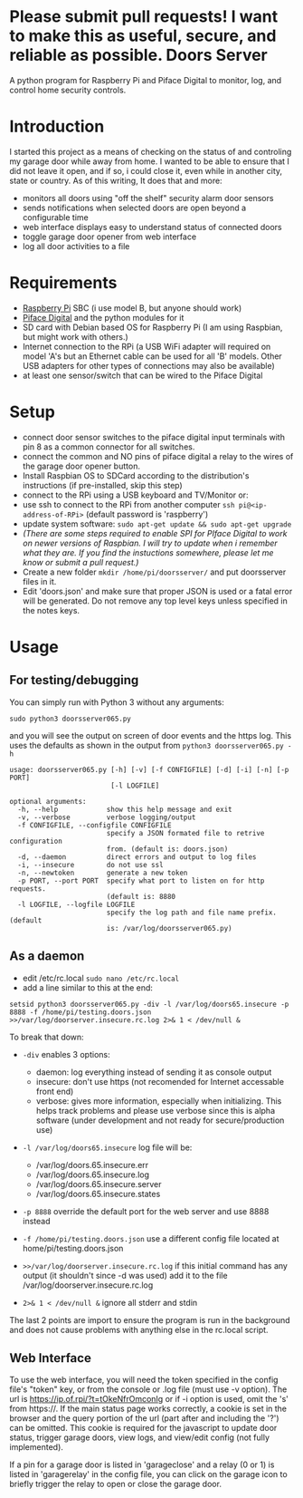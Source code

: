 Please submit pull requests!
I want to make this as useful, secure, and reliable as possible.
Doors Server
============
A python program for Raspberry Pi and Piface Digital to monitor, log, and control home security controls.

# Introduction #
I started this project as a means of checking on the status of and controling my garage door while away from home.  I wanted to be able to ensure that I did not leave it open, and if so, i could close it, even while in another city, state or country.  As of this writing, It does that and more:

 - monitors all doors using "off the shelf" security alarm door sensors
 - sends notifications when selected doors are open beyond a configurable time
 - web interface displays easy to understand status of connected doors
 - toggle garage door opener from web interface
 - log all door activities to a file

# Requirements #

 - [Raspberry Pi](http://raspberrypi.org) SBC (i use model B, but anyone should work)
 - [Piface Digital](http://www.piface.org.uk/products/piface_digital/) and the python modules for it
 - SD card with Debian based OS for Raspberry Pi (I am using Raspbian, but might work with others.)
 - Internet connection to the RPi (a USB WiFi adapter will required on model 'A's but an Ethernet cable can be used for all 'B' models.  Other USB adapters for other types of connections may also be available)
 - at least one sensor/switch that can be wired to the Piface Digital

# Setup #

 - connect door sensor switches to the piface digital input terminals with pin 8 as a common connector for all switches.
 - connect the common and NO pins of piface digital a relay to the wires of the garage door opener button.
 - Install Raspbian OS to SDCard according to the distribution's instructions (if pre-installed, skip this step)
 - connect to the RPi using a USB keyboard and TV/Monitor 
or:
 - use ssh to connect to the RPi from another computer `ssh pi@<ip-address-of-RPi>` (default password is 'raspberry')
 - update system software: `sudo apt-get update && sudo apt-get upgrade`
 - *(There are some steps required to enable SPI for PIface Digital to work on newer versions of Raspbian. I will try to update when i remember what they are. If you find the instuctions somewhere, please let me know or submit a pull request.)*
 - Create a new folder `mkdir /home/pi/doorsserver/` and put doorsserver files in it.
 - Edit 'doors.json' and make sure that proper JSON is used or a fatal error will be generated. Do not remove any top level keys unless specified in the notes keys.

# Usage #

For testing/debugging
---------------------

You can simply run with Python 3 without any arguments:

   

    sudo python3 doorsserver065.py
and you will see the output on screen of door events and the https log.
This uses the defaults as shown in the output from `python3 doorsserver065.py -h
`

    usage: doorsserver065.py [-h] [-v] [-f CONFIGFILE] [-d] [-i] [-n] [-p PORT]
                             [-l LOGFILE]
    
    optional arguments:
      -h, --help            show this help message and exit
      -v, --verbose         verbose logging/output
      -f CONFIGFILE, --configfile CONFIGFILE
                            specify a JSON formated file to retrive configuration
                            from. (default is: doors.json)
      -d, --daemon          direct errors and output to log files
      -i, --insecure        do not use ssl
      -n, --newtoken        generate a new token
      -p PORT, --port PORT  specify what port to listen on for http requests.
                            (default is: 8880
      -l LOGFILE, --logfile LOGFILE
                            specify the log path and file name prefix. (default
                            is: /var/log/doorsserver065.py)


As a daemon
-------
- edit /etc/rc.local `sudo nano /etc/rc.local`
- add a line similar to this at the end:

 `setsid python3 doorsserver065.py -div -l /var/log/doors65.insecure -p 8888 -f /home/pi/testing.doors.json >>/var/log/doorserver.insecure.rc.log 2>& 1 < /dev/null &`
    

To break that down:

 - `-div` enables 3 options:
	 - daemon: log everything instead of sending it as console output
	 - insecure: don't use https (not recomended for Internet accessable front end)
	 - verbose: gives more information, especially when initializing. This helps track problems and please use verbose since this is alpha software (under development and not ready for secure/production use)
 - `-l /var/log/doors65.insecure` log file will be:
	- /var/log/doors.65.insecure.err
	- /var/log/doors.65.insecure.log
	- /var/log/doors.65.insecure.server
	- /var/log/doors.65.insecure.states

 -  `-p 8888` override the default port for the web server and use 8888 instead
 - `-f /home/pi/testing.doors.json` use a different config file located at home/pi/testing.doors.json
 - `>>/var/log/doorserver.insecure.rc.log` if this initial command has any output (it shouldn't since -d was used) add it to the file /var/log/doorserver.insecure.rc.log
 - `2>& 1 < /dev/null &` ignore all stderr and stdin 

The last 2 points are import to ensure the program is run in the background and does not cause problems with anything else in the rc.local script.

Web Interface
-------

To use the web interface, you will need the token specified in the config file's "token" key, or from the console or .log file (must use -v option).  The url is https://ip.of.rpi/?t=tOkeNfrOmconIg or if -i option is used, omit the 's' from https://.  If the main status page works correctly, a cookie is set in the browser and the query portion of the url (part after and including the '?') can be omitted. This cookie is required for the javascript to update door status, trigger garage doors, view logs, and view/edit config (not fully implemented).

If a pin for a garage door is listed in 'garageclose' and a relay (0 or 1) is listed in 'garagerelay' in the config file, you can click on the garage icon to briefly trigger the relay to open or close the garage door.
